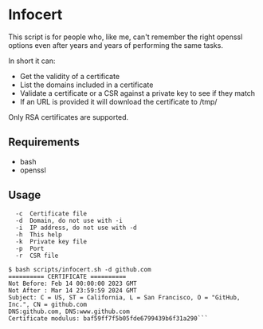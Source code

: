 # Infocert

This script is for people who, like me, can't remember the right openssl options even after years and years of performing the same tasks. 

In short it can:

* Get the validity of a certificate
* List the domains included in a certificate
* Validate a certificate or a CSR against a private key to see if they match
* If an URL is provided it will download the certificate to /tmp/

Only RSA certificates are supported.

## Requirements
* bash
* openssl

## Usage
```
  -c  Certificate file
  -d  Domain, do not use with -i
  -i  IP address, do not use with -d
  -h  This help
  -k  Private key file
  -p  Port
  -r  CSR file
```
```
$ bash scripts/infocert.sh -d github.com
========== CERTIFICATE ==========
Not Before: Feb 14 00:00:00 2023 GMT
Not After : Mar 14 23:59:59 2024 GMT
Subject: C = US, ST = California, L = San Francisco, O = "GitHub, Inc.", CN = github.com
DNS:github.com, DNS:www.github.com
Certificate modulus: baf59ff7f5b05fde6799439b6f31a290```
